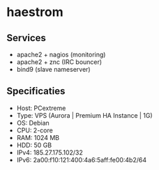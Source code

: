 haestrom
========

Services
--------

 * apache2 + nagios (monitoring)
 * apache2 + znc (IRC bouncer)
 * bind9 (slave nameserver)

Specificaties
-------------

 * Host: PCextreme
 * Type: VPS (Aurora | Premium HA Instance | 1G)
 * OS: Debian
 * CPU: 2-core
 * RAM: 1024 MB
 * HDD: 50 GB
 * IPv4: 185.27.175.102/32
 * IPv6: 2a00:f10:121:400:4a6:5aff:fe00:4b2/64
